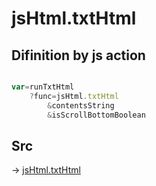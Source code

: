# jsHtml.txtHtml

## Difinition by js action

```js.js

var=runTxtHtml
	?func=jsHtml.txtHtml
		&contentsString
		&isScrollBottomBoolean
```

## Src

-> [jsHtml.txtHtml](https://github.com/puutaro/CommandClick/blob/master/app/src/main/java/com/puutaro/commandclick/fragment_lib/terminal_fragment/js_interface/JsHtml.kt#L12)


